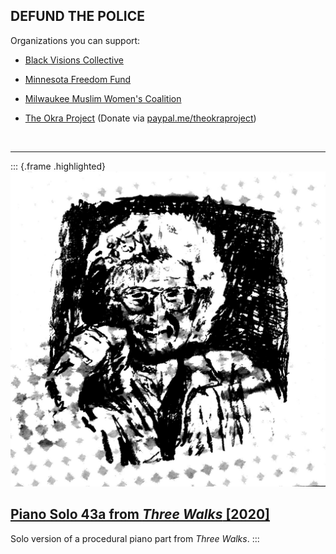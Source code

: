 DEFUND THE POLICE
-----------------

Organizations you can support:

-   [Black Visions Collective](https://www.blackvisionsmn.org)

-   [Minnesota Freedom Fund](https://minnesotafreedomfund.org)

-   [Milwaukee Muslim Women\'s Coalition](https://www.mmwconline.org/donate/)

-   [The Okra Project](https://www.theokraproject.com)
    (Donate via [paypal.me/theokraproject](https://paypal.me/theokraproject))

<br/>
<hr/>

::: {.frame .highlighted}
![](img/pianosolo.jpg)

[Piano Solo 43a from _Three Walks_ \[2020\]](https://hecanjog.bandcamp.com/album/piano-solo-43a-from-three-walks)
-------------------------------------------------------------------------

Solo version of a procedural piano part from _Three Walks_.
:::


